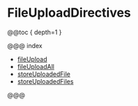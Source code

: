 # FileUploadDirectives

@@toc { depth=1 }

@@@ index

* [fileUpload](fileUpload.md)
* [fileUploadAll](fileUploadAll.md)
* [storeUploadedFile](storeUploadedFile.md)
* [storeUploadedFiles](storeUploadedFiles.md)

@@@
